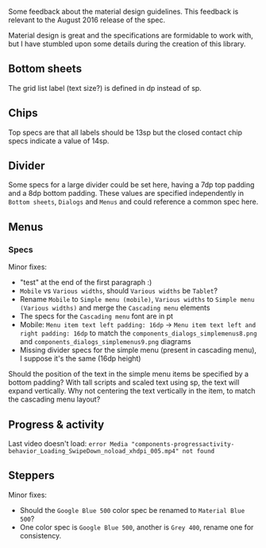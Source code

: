 
Some feedback about the material design guidelines.
This feedback is relevant to the August 2016 release of the spec.

Material design is great and the specifications are formidable to work with,
but I have stumbled upon some details during the creation of this library.


Bottom sheets
-------------

The grid list label (text size?) is defined in dp instead of sp.


Chips
-----

Top specs are that all labels should be 13sp but the closed contact chip specs indicate a value of 14sp.


Divider
-------

Some specs for a large divider could be set here, having a 7dp top padding and a 8dp bottom padding.
These values are specified independently in `Bottom sheets`, `Dialogs` and `Menus` and could reference a common spec here.


Menus
-----

### Specs

Minor fixes:
- "test" at the end of the first paragraph :)
- `Mobile` vs `Various widths`, should `Various widths` be `Tablet`?
- Rename `Mobile` to `Simple menu (mobile)`, `Various widths` to `Simple menu (Various widths)` and merge the `Cascading menu` elements
- The specs for the `Cascading menu` font are in pt
- Mobile: `Menu item text left padding: 16dp` -> `Menu item text left and right padding: 16dp` to match the `components_dialogs_simplemenus8.png` and `components_dialogs_simplemenus9.png` diagrams
- Missing divider specs for the simple menu (present in cascading menu), I suppose it's the same (16dp height)

Should the position of the text in the simple menu items be specified by a bottom padding?
With tall scripts and scaled text using sp, the text will expand vertically.
Why not centering the text vertically in the item, to match the cascading menu layout?


Progress & activity
-------------------

Last video doesn't load: `error Media "components-progressactivity-behavior_Loading_SwipeDown_noload_xhdpi_005.mp4" not found`


Steppers
--------

Minor fixes:
- Should the `Google Blue 500` color spec be renamed to `Material Blue 500`?
- One color spec is `Google Blue 500`, another is `Grey 400`, rename one for consistency.
